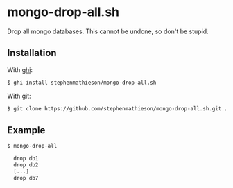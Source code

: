 
# mongo-drop-all.sh

  Drop all mongo databases.  This cannot be undone, so don't be stupid.

## Installation

  With [ghi](https://github.com/stephenmathieson/ghi):

```sh
$ ghi install stephenmathieson/mongo-drop-all.sh
```

  With git:

```sh
$ git clone https://github.com/stephenmathieson/mongo-drop-all.sh.git /tmp/mongo-drop-all && make -C /tmp/mongo-drop-all install
```

## Example

```sh
$ mongo-drop-all

  drop db1
  drop db2
  [...]
  drop db7

```
